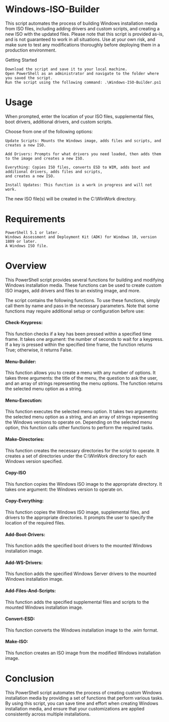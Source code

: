 # Windows-ISO-Builder

This script automates the process of building Windows installation media from ISO files, including adding drivers and custom scripts, and creating a new ISO with the updated files.  Please note that this script is provided as-is, and is not guaranteed to work in all situations. Use at your own risk, and make sure to test any modifications thoroughly before deploying them in a production environment.

Getting Started

    Download the script and save it to your local machine.
    Open PowerShell as an administrator and navigate to the folder where you saved the script.
    Run the script using the following command: .\Windows-ISO-Builder.ps1

# Usage

When prompted, enter the location of your ISO files, supplemental files, boot drivers, additional drivers, and custom scripts.

Choose from one of the following options:

	Update Scripts: Mounts the Windows image, adds files and scripts, and creates a new ISO.

	Add Drivers: Prompts for what drivers you need loaded, then adds them to the image and creates a new ISO.

	Everything: Copies ISO files, converts ESD to WIM, adds boot and additional drivers, adds files and scripts, 
	and creates a new ISO.

	Install Updates: This function is a work in progress and will not work.

The new ISO file(s) will be created in the C:\WinWork directory.

# Requirements

    PowerShell 5.1 or later.
    Windows Assessment and Deployment Kit (ADK) for Windows 10, version 1809 or later.
    A Windows ISO file.
    
    
# Overview

This PowerShell script provides several functions for building and modifying Windows installation media. These functions can be used to create custom ISO images, add drivers and files to an existing image, and more.

The script contains the following functions.  To use these functions, simply call them by name and pass in the necessary parameters. Note that some functions may require additional setup or configuration before use:

#### Check-Keypress: 
This function checks if a key has been pressed within a specified time frame. It takes one argument: the number of seconds to wait for a keypress. If a key is pressed within the specified time frame, the function returns True; otherwise, it returns False.

#### Menu-Builder: 
This function allows you to create a menu with any number of options. It takes three arguments: the title of the menu, the question to ask the user, and an array of strings representing the menu options. The function returns the selected menu option as a string.

#### Menu-Execution: 
This function executes the selected menu option. It takes two arguments: the selected menu option as a string, and an array of strings representing the Windows versions to operate on. Depending on the selected menu option, this function calls other functions to perform the required tasks.

#### Make-Directories: 
This function creates the necessary directories for the script to operate. It creates a set of directories under the C:\WinWork directory for each Windows version specified.

#### Copy-ISO
This function copies the Windows ISO image to the appropriate directory. It takes one argument: the Windows version to operate on.

#### Copy-Everything:
This function copies the Windows ISO image, supplemental files, and drivers to the appropriate directories. It prompts the user to specify the location of the required files.

#### Add-Boot-Drivers: 
This function adds the specified boot drivers to the mounted Windows installation image.

#### Add-WS-Drivers: 
This function adds the specified Windows Server drivers to the mounted Windows installation image.

#### Add-Files-And-Scripts: 
This function adds the specified supplemental files and scripts to the mounted Windows installation image.

#### Convert-ESD: 
This function converts the Windows installation image to the .wim format.

#### Make-ISO: 
This function creates an ISO image from the modified Windows installation image.

# Conclusion
This PowerShell script automates the process of creating custom Windows installation media by providing a set of functions that perform various tasks. By using this script, you can save time and effort when creating Windows installation media, and ensure that your customizations are applied consistently across multiple installations.
